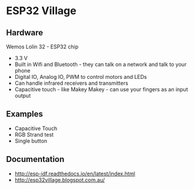 # ESP32 Village

## Hardware

Wemos Lolin 32 - ESP32 chip
 - 3.3 V
 - Built in Wifi and Bluetooth - they can talk on a network and talk to your phone
 - Digital IO, Analog IO, PWM to control motors and LEDs
 - Can handle infrared receivers and transmitters 
 - Capacitive touch - like Makey Makey - can use your fingers as an input output

## Examples
 - Capacitive Touch
 - RGB Strand test
 - Single button

## Documentation
 - http://esp-idf.readthedocs.io/en/latest/index.html
 - http://esp32village.blogspot.com.au/
